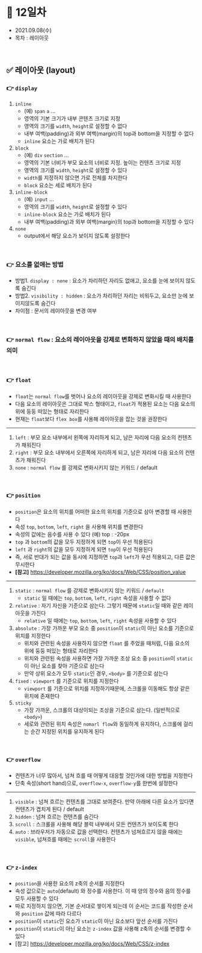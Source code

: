 # 📌 12일차 
- 2021.09.08(수)
- 목차 : 레이아웃

<br>

## ✅ 레이아웃 (layout)
### 👉 `display`
1. `inline`
    - (예) `span` `a` ... 
    - 영역의 기본 크기가 내부 콘텐츠 크기로 지정
    - 영역의 크기를 `width`, `height`로 설정할 수 없다  
    - 내부 여백(padding)과 외부 여백(margin)의 top과 bottom을 지정할 수 없다
    - `inline` 요소는 가로 배치가 된다 
2. `block` 
    - (예) `div` `section` ... 
    - 영역의 기본 너비가 부모 요소의 너비로 지정. 높이는 컨텐츠 크기로 지정
    - 영역의 크기를 `width`, `height`로 설정할 수 있다 
    - `width`를 지정하지 않으면 가로 전체를 차지한다
    - `block` 요소는 세로 배치가 된다
3. `inline-block`
    - (예) `input` ... 
    - 영역의 크기를 `width`, `height`로 설정할 수 있다 
    - `inline-block` 요소는 가로 배치가 된다 
    - 내부 여백(padding)과 외부 여백(margin)의 top과 bottom을 지정할 수 있다
4. `none` 
    - output에서 해당 요소가 보이지 않도록 설정한다 

<br>

### 👉 요소를 없애는 방법 
- 방법1. `display : none` : 요소가 차리하던 자리도 없애고, 요소를 눈에 보이지 않도록 숨긴다
- 방법2. `visibility : hidden` : 요소가 차리하던 자리는 비워두고, 요소만 눈에 보이지않도록 숨긴다 
- 차이점 : 문서의 레이아웃을 변경 여부

<br>

### 👉 `normal flow` : 요소의 레이아웃을 강제로 변화하지 않았을 때의 배치를 의미
<br>

### 👉 `float`
- `float`는 `normal flow`를 벗어나 요소의 레이아웃을 강제로 변화시킬 때 사용한다
- 다음 요소의 레이아웃은 그대로 박스 형태이고, `float`가 적용된 요소는 다음 요소의 위에 둥둥 떠있는 형태로 자리한다
- 현재는 `float`보다 `flex box`를 사용해 레이아웃을 잡는 것을 권장한다 
---
1. `left` : 부모 요소 내부에서 왼쪽에 자리하게 되고, 남은 자리에 다음 요소의 컨텐츠가 채워진다
2. `right` : 부모 요소 내부에서 오른쪽에 자리하게 되고, 남은 자리에 다음 요소의 컨텐츠가 채워진다
3. `none` : `normal flow` 를 강제로 변화시키지 않는 키워드 / default

<br>

### 👉 `position`
- `position`은 요소의 위치를 어떠한 요소의 위치를 기준으로 삼아 변경할 때 사용한다
- 속성 `top`, `bottom`, `left`, `right` 을 사용해 위치를 변경한다
- 속성의 값에는 음수를 사용 수 있다 (예) top : -20px
- `top` 과 `bottom`의 값을 모두 지정하게 되면 `top`이 우선 적용된다
- `left` 과 `right`의 값을 모두 지정하게 되면 `top`이 우선 적용된다
- 즉, 서로 반대가 되는 값을 동시에 지정하면 `top`과 `left`가 우선 적용되고, 다른 값은 무시한다
- **[참고]** https://developer.mozilla.org/ko/docs/Web/CSS/position_value
---
1. `static` : `normal flow` 를 강제로 변화시키지 않는 키워드 / `default`
    - `static` 일 때에는 `top`, `bottom`, `left`, `right` 속성을 사용할 수 없다
2. `relative` : 자기 자신을 기준으로 삼는다. 그렇기 때문에 `static`일 때와 같은 레이아웃을 가진다 
    - `relative` 일 때에는 `top`, `bottom`, `left`, `right` 속성을 사용할 수 있다
3. `absolute` : 가장 가까운 부모 요소 중 `position`이 `static`이 아닌 요소를 기준으로 위치를 지정한다 
    - 위치와 관련된 속성을 사용하지 않으면 `float` 를 주었을 때처럼, 다음 요소의 위에 둥둥 떠있는 형태로 자리한다
    - 위치와 관련된 속성을 사용하면 가장 가까운 조상 요소 중 `position`이 `static`이 아닌 요소를 찾아 기준으로 삼는다 
    - 만약 상위 요소가 모두 `static`인 경우, `<body>` 를 기준으로 삼는다 
4. `fixed` : `viewport` 를 기준으로 위치를 지정한다 
    - `viewport` 를 기준으로 위치를 지정하기때문에, 스크롤을 이동해도 항상 같은 위치에 존재한다 
5. `sticky`
    - 가장 가까운, 스크롤의 대상이되는 조상을 기준으로 삼는다. (일반적으로 `<body>`)
    - 세로와 관련된 위치 속성은 `nomarl flow`와 동일하게 유지하다, 스크롤에 걸리는 순간 지정된 위치를 유지하게 된다
    


<br>

### 👉 `overflow`
- 컨텐츠가 너무 많아서, 넘쳐 흐를 때 어떻게 대응할 것인가에 대한 방법을 지정한다
- 단축 속성(short hand)으로, `overflow-x`, `overflow-y`를 한번에 설정한다 
---
1. `visible` : 넘쳐 흐르는 컨텐츠를 그대로 보여준다. 만약 아래에 다른 요소가 있다면 컨텐츠가 겹치게 된다 / default
2. `hidden` : 넘쳐 흐르는 컨텐츠를 숨긴다
3. `scroll` : 스크롤을 사용해 해당 블럭 내부에서 모든 컨텐츠가 보이도록 한다  
4. `auto` : 브라우저가 자동으로 값을 선택한다. 컨텐츠가 넘쳐흐르지 않을 때에는 `visible`, 넘쳐흐를 때에는 `scroll`을 사용한다

<br>

### 👉 `z-index`
- `position`을 사용한 요소의 z축의 순서를 지정한다
- 속성 값으로는 `auto`(default) 와 정수를 사용한다. 이 때 양의 정수와 음의 정수를 모두 사용할 수 있다
- 따로 지정하지 않으면, 기본 순서대로 쌓이게 되는데 이 순서는 코드를 작성한 순서와 `position` 값에 따라 다르다
- `position`이 `static`인 요소가 `static`이 아닌 요소보다 앞선 순서를 가진다
- `position`이 `static`이 아닌 요소는 `z-index` 값을 사용해 z축의 순서를 변경할 수 있다 
- [참고] https://developer.mozilla.org/ko/docs/Web/CSS/z-index


















